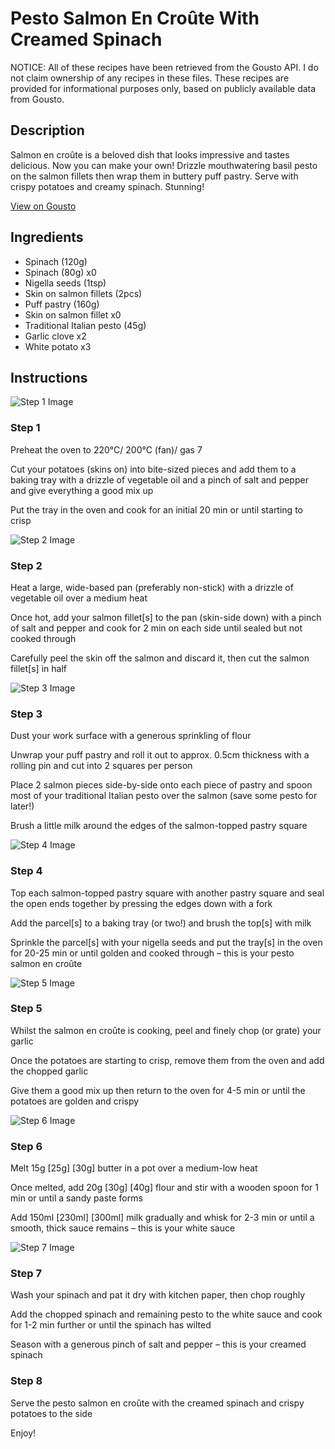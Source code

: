 # Pesto Salmon En Croûte With Creamed Spinach

NOTICE: All of these recipes have been retrieved from the Gousto API. I do not claim ownership of any recipes in these files. These recipes are provided for informational purposes only, based on publicly available data from Gousto.

## Description

Salmon en croûte is a beloved dish that looks impressive and tastes delicious. Now you can make your own! Drizzle mouthwatering basil pesto on the salmon fillets then wrap them in buttery puff pastry. Serve with crispy potatoes and creamy spinach. Stunning!

[View on Gousto](https://www.gousto.co.uk/recipes/cookbook/pesto-salmon-en-croute-with-crushed-potatoes-creamed-spinach)

## Ingredients

- Spinach (120g)
- Spinach (80g) x0
- Nigella seeds (1tsp)
- Skin on salmon fillets (2pcs)
- Puff pastry (160g)
- Skin on salmon fillet x0
- Traditional Italian pesto (45g)
- Garlic clove x2
- White potato x3

## Instructions

![Step 1 Image](https://production-media.gousto.co.uk/cms/recipe-step-image/Step-1-1627923214050-x200.jpg)

### Step 1

Preheat the oven to 220°C/ 200°C (fan)/ gas 7

Cut your potatoes (skins on) into bite-sized pieces and add them to a baking tray with a drizzle of vegetable oil and a pinch of salt and pepper and give everything a good mix up

Put the tray in the oven and cook for an initial 20 min or until starting to crisp

![Step 2 Image](https://production-media.gousto.co.uk/cms/recipe-step-image/Step-2-1627923231925-x200.jpg)

### Step 2

Heat a large, wide-based pan (preferably non-stick) with a drizzle of vegetable oil over a medium heat

Once hot, add your salmon fillet[s] to the pan (skin-side down) with a pinch of salt and pepper and cook for 2 min on each side until sealed but not cooked through

Carefully peel the skin off the salmon and discard it, then cut the salmon fillet[s] in half

![Step 3 Image](https://production-media.gousto.co.uk/cms/recipe-step-image/step-3-1627923259118-x200.jpg)

### Step 3

Dust your work surface with a generous sprinkling of flour

Unwrap your puff pastry and roll it out to approx. 0.5cm thickness with a rolling pin and cut into 2<span class="text-danger"> </span>squares per person

Place 2 salmon pieces side-by-side onto each piece of pastry and spoon most of your traditional Italian pesto over the salmon (save some pesto for later!)

Brush a little milk around the edges of the salmon-topped pastry square

![Step 4 Image](https://production-media.gousto.co.uk/cms/recipe-step-image/step-4-1627923295695-x200.jpg)

### Step 4

Top each salmon-topped pastry square with another pastry square and seal the open ends together by pressing the edges down with a fork

Add the parcel[s] to a baking tray (or two!) and brush the top[s] with milk

Sprinkle the parcel[s] with your nigella seeds and put the tray[s] in the oven for 20-25 min or until golden and cooked through – this is your pesto salmon en croûte

![Step 5 Image](https://production-media.gousto.co.uk/cms/recipe-step-image/Step-5-1627923307333-x200.jpg)

### Step 5

Whilst the salmon en croûte is cooking, peel and finely chop (or grate) your garlic

Once the potatoes are starting to crisp, remove them from the oven and add the chopped garlic

Give them a good mix up then return to the oven for 4-5 min or until the potatoes are golden and crispy

![Step 6 Image](https://production-media.gousto.co.uk/cms/recipe-step-image/step-6-1627923335757-x200.jpg)

### Step 6

Melt 15g <span class="text-purple">[25g]</span> <span class="text-danger">[30g]</span> butter in a pot over a medium-low heat

Once melted, add 20g<span class="text-purple"> [30g]</span> <span class="text-danger">[40g]</span> flour and stir with a wooden spoon for 1 min or until a sandy paste forms

Add 150ml<span class="text-purple"> [230ml]</span> <span class="text-danger">[300ml]</span> milk gradually and whisk for 2-3 min or until a smooth, thick sauce remains – this is your white sauce

![Step 7 Image](https://production-media.gousto.co.uk/cms/recipe-step-image/1353.-step-7-x200.jpg)

### Step 7

Wash your spinach and pat it dry with kitchen paper, then chop roughly

Add the chopped spinach and remaining pesto to the white sauce and cook for 1-2 min further or until the spinach has wilted

Season with a generous pinch of salt and pepper – this is your creamed spinach

### Step 8

Serve the pesto salmon en croûte with the creamed spinach and crispy potatoes to the side

Enjoy!

